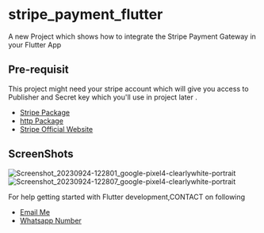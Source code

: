 # stripe_payment_flutter

A new Project which shows how to integrate the Stripe Payment Gateway in your Flutter App


## Pre-requisit

This project might need your stripe account which will give you access to Publisher and Secret key which you'll use in project later .


- [Stripe Package](https://pub.dev/packages/flutter_stripe)
- [http Package](https://pub.dev/packages/http)
- [Stripe Official Website](https://stripe.com/)

## ScreenShots
![Screenshot_20230924-122801_google-pixel4-clearlywhite-portrait](https://github.com/HamzaaJavaid/stripe_payment_flutter/assets/115164085/bb7ce772-5b14-443a-b9f3-787c12737278)
![Screenshot_20230924-122807_google-pixel4-clearlywhite-portrait](https://github.com/HamzaaJavaid/stripe_payment_flutter/assets/115164085/6b589578-2990-4c83-8970-a125a425e7ed)




For help getting started with Flutter development,CONTACT on following
- [Email Me](humjavaid@gmail.com)
- [Whatsapp Number]( https://wa.me/03431294211)
